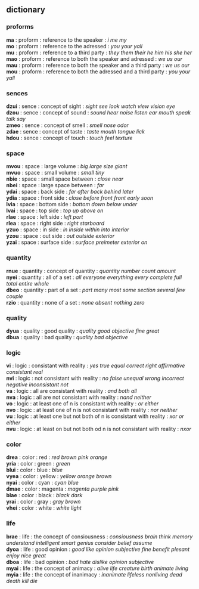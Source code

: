 
## dictionary

### proforms

**ma** : proform : reference to the speaker : *i* *me* *my*  
**mo** : proform : reference to the adressed : *you* *your* *yall*  
**mu** : proform : reference to a third party : *they* *them* *their* *he* *him* *his* *she* *her*  
**mao** : proform : reference to both the speaker and adressed : *we* *us* *our*  
**mau** : proform : reference to both the speaker and a third party : *we* *us* *our*  
**mou** : proform : reference to both the adressed and a third party : *you* *your* *yall*  

### sences

**dzui** : sence : concept of sight : *sight* *see* *look* *watch* *view* *vision* *eye*  
**dzou** : sence : concept of sound : *sound* *hear* *noise* *listen* *ear* *mouth* *speak* *talk* *say*  
**zmeo** : sence : concept of smell : *smell* *nose* *odor*  
**zdae** : sence : concept of taste : *taste* *mouth* *tongue* *lick*  
**hdou** : sence : concept of touch : *touch* *feel* *texture*  

### space

**mvou** : space : large volume : *big* *large* *size* *giant*  
**mvuo** : space : small volume : *small* *tiny*  
**nbie** : space : small space between : *close* *near*  
**nbei** : space : large space between : *far*  
**ydai** : space : back side : *far* *after* *back* *behind* *later*  
**ydia** : space : front side : *close* *before* *front* *front* *early* *soon*  
**lvia** : space : bottom side : *bottom* *down* *below* *under*  
**lvai** : space : top side : *top* *up* *above* *on*  
**rlae** : space : left side : *left* *port*  
**rlea** : space : right side : *right* *starboard*  
**yzuo** : space : in side : *in* *inside* *within* *into* *interior*  
**yzou** : space : out side : *out* *outside* *exterior*  
**yzai** : space : surface side : *surface* *preimeter* *exterior* *on*  

### quantity

**rnue** : quantity : concept of quantity : *quantity* *number* *count* *amount*  
**nyei** : quantity : all of a set : *all* *everyone* *everything* *every* *complete* *full* *total* *entire* *whole*  
**dbeo** : quantity : part of a set : *part* *many* *most* *some* *section* *several* *few* *couple*  
**rzio** : quantity : none of a set : *none* *absent* *nothing* *zero*  

### quality

**dyua** : quality : good quality : *quality* *good* *objective* *fine* *great*  
**dbua** : quality : bad quality : *quality* *bad* *objective*  

### logic

**vi** : logic : consistant with reality : *yes* *true* *equal* *correct* *right* *affirmative* *consistant* *real*  
**nvi** : logic : not consistant with reality : *no* *false* *unequal* *wrong* *incorrect* *negative* *inconsistant* *not*  
**va** : logic : all are consistant with reality : *and* *both* *all*  
**nva** : logic : all are not consistant with reality : *nand* *neither*  
**vo** : logic : at least one of n is consistant with reality : *or* *either*  
**nvo** : logic : at least one of n is not consistant with reality : *nor* *neither*  
**vu** : logic : at least one but not both of n is consistant with reality : *xor* *or* *either*  
**nvu** : logic : at least on but not both od n is not consistant with reality : *nxor*  

### color

**drea** : color : red : *red* *brown* *pink* *orange*  
**yria** : color : green : *green*  
**blui** : color : blue : *blue*  
**vyea** : color : yellow : *yellow* *orange* *brown*  
**nyai** : color : cyan : *cyan* *blue*  
**dmae** : color : magenta : *magenta* *purple* *pink*  
**blae** : color : black : *black* *dark*  
**yrai** : color : gray : *gray* *brown*  
**vhei** : color : white : *white* *light*  

### life

**brae** : life : the concept of consiousness : *consiousness* *brain* *think* *memory* *understand* *intelligent* *smart* *genius* *consider* *belief* *assume*  
**dyoa** : life : good opinion : *good* *like* *opinion* *subjective* *fine* *benefit* *plesant* *enjoy* *nice* *great*  
**dboa** : life : bad opinion : *bad* *hate* *dislike* *opinion* *subjective*  
**myai** : life : the concept of animacy : *alive* *life* *creature* *birth* *animate* *living*  
**myia** : life : the concept of inanimacy : *inanimate* *lifeless* *nonliving* *dead* *death* *kill* *die*  
